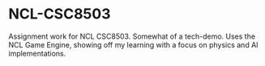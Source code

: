 # NCL-CSC8503
Assignment work for NCL CSC8503. Somewhat of a tech-demo. Uses the NCL Game Engine, showing off my learning with a focus on physics and AI implementations.
